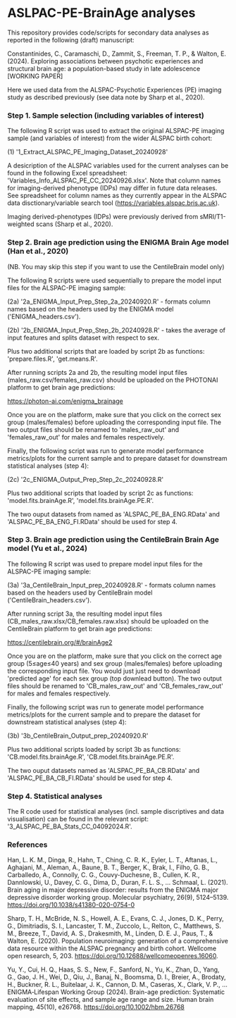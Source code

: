 # ASLPAC-PE-BrainAge analyses

This repository provides code/scripts for secondary data analyses as reported in the following (draft) manuscript: 

Constantinides, C., Caramaschi, D., Zammit, S., Freeman, T. P., &amp; Walton, E. (2024). Exploring associations between psychotic experiences and structural brain age: a population-based study in late adolescence [WORKING PAPER]

Here we used data from the ALSPAC-Psychotic Experiences (PE) imaging study as described previously (see data note by Sharp et al., 2020). 

### Step 1. Sample selection (including variables of interest)

The following R script was used to extract the original ALSPAC-PE imaging sample (and variables of interest) from the wider ALSPAC birth cohort: 

(1) '1_Extract_ALSPAC_PE_Imaging_Dataset_20240928'

A desicription of the ALSPAC variables used for the current analyses can be found in the following Excel spreadsheet: 'Variables_Info_ALSPAC_PE_CC_20240926.xlsx'. Note that column names for imaging-derived phenotype (IDPs) may differ in future data releases. See spreadsheet for column names as they currently appear in the ALSPAC data disctionary/variable search tool (https://variables.alspac.bris.ac.uk).

Imaging derived-phenotypes (IDPs) were previously derived from sMRI/T1-weighted scans (Sharp et al., 2020). 

### Step 2. Brain age prediction using the ENIGMA Brain Age model (Han et al., 2020) 
(NB. You may skip this step if you want to use the CentileBrain model only)

The following R scripts were used sequentially to prepare the model input files for the ALSPAC-PE imaging sample:

(2a) '2a_ENIGMA_Input_Prep_Step_2a_20240920.R' - formats column names based on the headers used by the ENIGMA model ('ENIGMA_headers.csv'). 

(2b) '2b_ENIGMA_Input_Prep_Step_2b_20240928.R' - takes the average of input features and splits dataset with respect to sex. 

Plus two additional scripts that are loaded by script 2b as functions:
'prepare.files.R',
'get.means.R'.

After running scripts 2a and 2b, the resulting model input files (males_raw.csv/females_raw.csv) should be uploaded on the PHOTONAI platform to get brain age predictions: 

https://photon-ai.com/enigma_brainage

Once you are on the platform, make sure that you click on the correct sex group (males/females) before uploading the corresponding input file. The two output files should be renamed to 'males_raw_out' and 'females_raw_out' for males and females respectively. 

Finally, the following script was run to generate model performance metrics/plots for the current sample and to prepare dataset for downstream statistical analyses (step 4):

(2c) '2c_ENIGMA_Output_Prep_Step_2c_20240928.R'

Plus two additional scripts that loaded by script 2c as functions: 'model.fits.brainAge.R', 
'model.fits.brainAge.PE.R'.

The two ouput datasets from named as 'ALSPAC_PE_BA_ENG.RData' and 'ALSPAC_PE_BA_ENG_FI.RData' should be used for step 4. 

### Step 3. Brain age prediction using the CentileBrain Brain Age model (Yu et al., 2024)

The following R script was used to prepare model input files for the ALSPAC-PE imaging sample:

(3a) '3a_CentileBrain_Input_prep_20240928.R' -  formats column names based on the headers used by CentileBrain model ('CentileBrain_headers.csv'). 

After running script 3a, the resulting model input files (CB_males_raw.xlsx/CB_females.raw.xlsx) should be uploaded on the CentileBrain platform to get brain age predictions: 

https://centilebrain.org/#/brainAge2

Once you are on the platform, make sure that you click on the correct age group (5≤age≤40 years) and sex group (males/females) before uploading the corresponding input file. You would just just need to download 'predicted age' for each sex group (top downlead button). The two output files should be renamed to 'CB_males_raw_out' and 'CB_females_raw_out' for males and females respectively. 

Finally, the following script was run to generate model performance metrics/plots for the current sample and to prepare the dataset for downstream statistical analyses (step 4):

(3b) '3b_CentileBrain_Output_prep_20240920.R'

Plus two additional scripts loaded by script 3b as functions: 'CB.model.fits.brainAge.R', 
'CB.model.fits.brainAge.PE.R'.

The two ouput datasets named as 'ALSPAC_PE_BA_CB.RData' and 'ALSPAC_PE_BA_CB_FI.RData' should be used for step 4. 

### Step 4. Statistical analyses

The R code used for statistical analyses (incl. sample discriptives and data visualisation) can be found in the relevant script: '3_ALSPAC_PE_BA_Stats_CC_04092024.R'. 

### References

Han, L. K. M., Dinga, R., Hahn, T., Ching, C. R. K., Eyler, L. T., Aftanas, L., Aghajani, M., Aleman, A., Baune, B. T., Berger, K., Brak, I., Filho, G. B., Carballedo, A., Connolly, C. G., Couvy-Duchesne, B., Cullen, K. R., Dannlowski, U., Davey, C. G., Dima, D., Duran, F. L. S., … Schmaal, L. (2021). Brain aging in major depressive disorder: results from the ENIGMA major depressive disorder working group. Molecular psychiatry, 26(9), 5124–5139. https://doi.org/10.1038/s41380-020-0754-0

Sharp, T. H., McBride, N. S., Howell, A. E., Evans, C. J., Jones, D. K., Perry, G., Dimitriadis, S. I., Lancaster, T. M., Zuccolo, L., Relton, C., Matthews, S. M., Breeze, T., David, A. S., Drakesmith, M., Linden, D. E. J., Paus, T., & Walton, E. (2020). Population neuroimaging: generation of a comprehensive data resource within the ALSPAC pregnancy and birth cohort. Wellcome open research, 5, 203. https://doi.org/10.12688/wellcomeopenres.16060.

Yu, Y., Cui, H. Q., Haas, S. S., New, F., Sanford, N., Yu, K., Zhan, D., Yang, G., Gao, J. H., Wei, D., Qiu, J., Banaj, N., Boomsma, D. I., Breier, A., Brodaty, H., Buckner, R. L., Buitelaar, J. K., Cannon, D. M., Caseras, X., Clark, V. P., … ENIGMA‐Lifespan Working Group (2024). Brain-age prediction: Systematic evaluation of site effects, and sample age range and size. Human brain mapping, 45(10), e26768. https://doi.org/10.1002/hbm.26768

